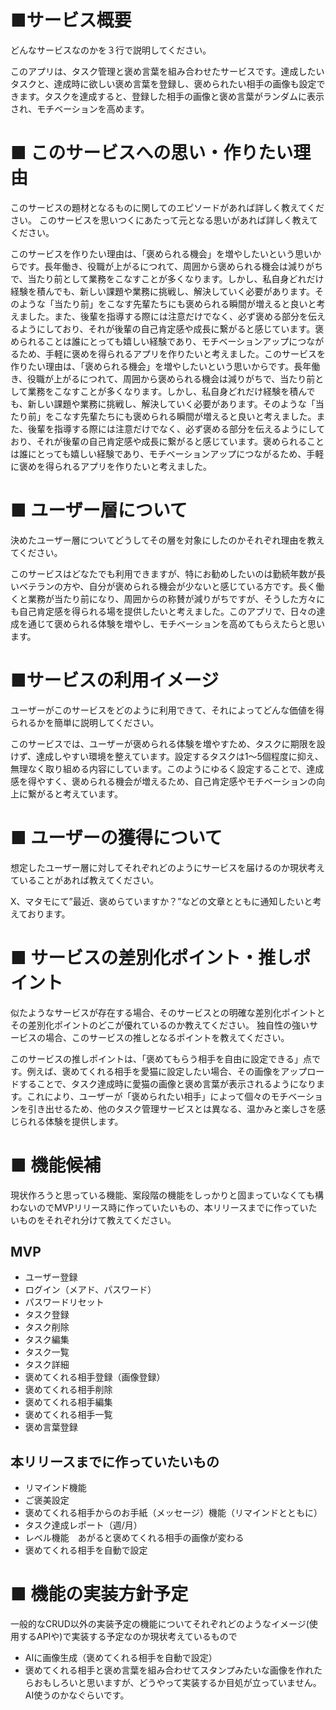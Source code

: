 # ■サービス概要
どんなサービスなのかを３行で説明してください。

このアプリは、タスク管理と褒め言葉を組み合わせたサービスです。達成したいタスクと、達成時に欲しい褒め言葉を登録し、褒められたい相手の画像も設定できます。タスクを達成すると、登録した相手の画像と褒め言葉がランダムに表示され、モチベーションを高めます。


# ■ このサービスへの思い・作りたい理由
このサービスの題材となるものに関してのエピソードがあれば詳しく教えてください。
このサービスを思いつくにあたって元となる思いがあれば詳しく教えてください。

このサービスを作りたい理由は、「褒められる機会」を増やしたいという思いからです。長年働き、役職が上がるにつれて、周囲から褒められる機会は減りがちで、当たり前として業務をこなすことが多くなります。しかし、私自身どれだけ経験を積んでも、新しい課題や業務に挑戦し、解決していく必要があります。そのような「当たり前」をこなす先輩たちにも褒められる瞬間が増えると良いと考えました。また、後輩を指導する際には注意だけでなく、必ず褒める部分を伝えるようにしており、それが後輩の自己肯定感や成長に繋がると感じています。褒められることは誰にとっても嬉しい経験であり、モチベーションアップにつながるため、手軽に褒めを得られるアプリを作りたいと考えました。このサービスを作りたい理由は、「褒められる機会」を増やしたいという思いからです。長年働き、役職が上がるにつれて、周囲から褒められる機会は減りがちで、当たり前として業務をこなすことが多くなります。しかし、私自身どれだけ経験を積んでも、新しい課題や業務に挑戦し、解決していく必要があります。そのような「当たり前」をこなす先輩たちにも褒められる瞬間が増えると良いと考えました。また、後輩を指導する際には注意だけでなく、必ず褒める部分を伝えるようにしており、それが後輩の自己肯定感や成長に繋がると感じています。褒められることは誰にとっても嬉しい経験であり、モチベーションアップにつながるため、手軽に褒めを得られるアプリを作りたいと考えました。


# ■ ユーザー層について
決めたユーザー層についてどうしてその層を対象にしたのかそれぞれ理由を教えてください。

このサービスはどなたでも利用できますが、特にお勧めしたいのは勤続年数が長いベテランの方や、自分が褒められる機会が少ないと感じている方です。長く働くと業務が当たり前になり、周囲からの称賛が減りがちですが、そうした方々にも自己肯定感を得られる場を提供したいと考えました。このアプリで、日々の達成を通じて褒められる体験を増やし、モチベーションを高めてもらえたらと思います。

# ■サービスの利用イメージ
ユーザーがこのサービスをどのように利用できて、それによってどんな価値を得られるかを簡単に説明してください。

このサービスでは、ユーザーが褒められる体験を増やすため、タスクに期限を設けず、達成しやすい環境を整えています。設定するタスクは1〜5個程度に抑え、無理なく取り組める内容にしています。このようにゆるく設定することで、達成感を得やすく、褒められる機会が増えるため、自己肯定感やモチベーションの向上に繋がると考えています。

# ■ ユーザーの獲得について
想定したユーザー層に対してそれぞれどのようにサービスを届けるのか現状考えていることがあれば教えてください。

X、マタモにて”最近、褒めらていますか？”などの文章とともに通知したいと考えております。

# ■ サービスの差別化ポイント・推しポイント
似たようなサービスが存在する場合、そのサービスとの明確な差別化ポイントとその差別化ポイントのどこが優れているのか教えてください。
独自性の強いサービスの場合、このサービスの推しとなるポイントを教えてください。

このサービスの推しポイントは、「褒めてもらう相手を自由に設定できる」点です。例えば、褒めてくれる相手を愛猫に設定したい場合、その画像をアップロードすることで、タスク達成時に愛猫の画像と褒め言葉が表示されるようになります。これにより、ユーザーが「褒められたい相手」によって個々のモチベーションを引き出せるため、他のタスク管理サービスとは異なる、温かみと楽しさを感じられる体験を提供します。


# ■ 機能候補
現状作ろうと思っている機能、案段階の機能をしっかりと固まっていなくても構わないのでMVPリリース時に作っていたいもの、本リリースまでに作っていたいものをそれぞれ分けて教えてください。

## MVP
- ユーザー登録
- ログイン（メアド、パスワード）
- パスワードリセット
- タスク登録
- タスク削除
- タスク編集
- タスク一覧
- タスク詳細
- 褒めてくれる相手登録（画像登録）
- 褒めてくれる相手削除
- 褒めてくれる相手編集
- 褒めてくれる相手一覧
- 褒め言葉登録

## 本リリースまでに作っていたいもの
- リマインド機能
- ご褒美設定
- 褒めてくれる相手からのお手紙（メッセージ）機能（リマインドとともに）
- タスク達成レポート（週/月）
- レベル機能　あがると褒めてくれる相手の画像が変わる
- 褒めてくれる相手を自動で設定

# ■ 機能の実装方針予定
一般的なCRUD以外の実装予定の機能についてそれぞれどのようなイメージ(使用するAPIや)で実装する予定なのか現状考えているもので

- AIに画像生成（褒めてくれる相手を自動で設定）
- 褒めてくれる相手と褒め言葉を組み合わせてスタンプみたいな画像を作れたらおもしろいと思いますが、どうやって実装するか目処が立っていません。AI使うのかなぐらいです。
